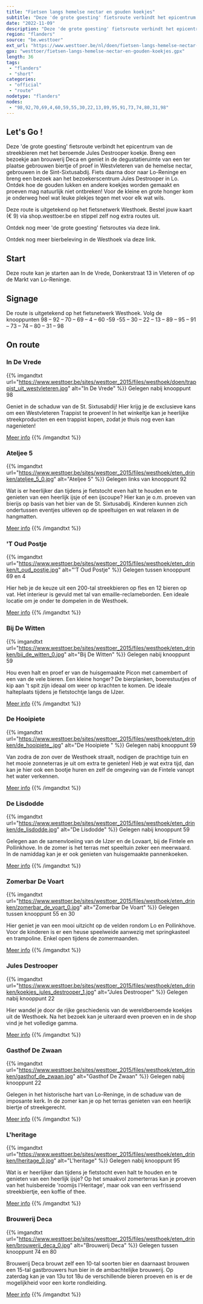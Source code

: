 ```yaml
---
title: "Fietsen langs hemelse nectar en gouden koekjes"
subtitle: "Deze 'de grote goesting' fietsroute verbindt het epicentrum van de streekbieren met het beroemde Jules Destrooper koekje"
date: "2022-11-09"
description: "Deze 'de grote goesting' fietsroute verbindt het epicentrum van de streekbieren met het beroemde Jules Destrooper koekje"
region: "flanders"
source: "be.westtoer"
ext_url: "https://www.westtoer.be/nl/doen/fietsen-langs-hemelse-nectar-en-gouden-koekjes"
gpx: "westtoer/fietsen-langs-hemelse-nectar-en-gouden-koekjes.gpx"
length: 36
tags:
 - "flanders"
 - "short"
categories:
 - "official"
 - "route"
nodetype: "flanders"
nodes:
 - "98,92,70,69,4,60,59,55,30,22,13,89,95,91,73,74,80,31,98"
---
```


## Let's Go ! 

Deze 'de grote goesting' fietsroute verbindt het epicentrum van de streekbieren met het beroemde Jules Destrooper koekje. Breng een bezoekje aan brouwerij Deca en geniet in de degustatieruimte van een ter plaatse gebrouwen biertje of proef in Westvleteren van de hemelse nectar, gebrouwen in de Sint-Sixtusabdij. Fiets daarna door naar Lo-Reninge en breng een bezoek aan het bezoekerscentrum Jules Destrooper in Lo. Ontdek hoe de gouden lukken en andere koekjes worden gemaakt en proeven mag natuurlijk niet ontbreken! Voor de kleine en grote honger kom je onderweg heel wat leuke plekjes tegen met voor elk wat wils.

Deze route is uitgetekend op het fietsnetwerk Westhoek. Bestel jouw kaart (€ 9) via shop.westtoer.be en stippel zelf nog extra routes uit. 

Ontdek nog meer 'de grote goesting' fietsroutes via deze link. 

Ontdek nog meer bierbeleving in de Westhoek via deze link.

## Start

Deze route kan je starten aan In de Vrede, Donkerstraat 13 in Vleteren of op de Markt van Lo-Reninge.

## Signage

De route is uitgetekend op het fietsnetwerk Westhoek. Volg de knooppunten 98 – 92 – 70 – 69 – 4 – 60 -59 -55 – 30 – 22 – 13 – 89 – 95 – 91 – 73 – 74 – 80 – 31 – 98

## On route

### In De Vrede

{{% imgandtxt url="https://www.westtoer.be/sites/westtoer_2015/files/westhoek/doen/trappist_uit_westvleteren.jpg" alt="In De Vrede" %}}
Gelegen nabij knooppunt 98

Geniet in de schaduw van de St. Sixtusabdij! Hier krijg je de exclusieve kans om een Westvleteren Trappist te proeven! In het winkeltje kan je heerlijke streekproducten en een trappist kopen, zodat je thuis nog even kan nagenieten!

[Meer info](/nl/eten-drinken/de-vrede)
{{% /imgandtxt %}}

### Ateljee 5

{{% imgandtxt url="https://www.westtoer.be/sites/westtoer_2015/files/westhoek/eten_drinken/ateljee_5_0.jpg" alt="Ateljee 5" %}}
Gelegen links van knooppunt 92

Wat is er heerlijker dan tijdens je fietstocht even halt te houden en te genieten van een heerlijk ijsje of een ijscoupe? Hier kan je o.m. proeven van bierijs op basis van het bier van de St. Sixtusabdij. Kinderen kunnen zich ondertussen eventjes uitleven op de speeltuigen en wat relaxen in de hangmatten.

[Meer info](/nl/eten-drinken/ateljee-5)
{{% /imgandtxt %}}

### 'T Oud Postje

{{% imgandtxt url="https://www.westtoer.be/sites/westtoer_2015/files/westhoek/eten_drinken/t_oud_postje.jpg" alt="'T Oud Postje" %}}
Gelegen tussen knooppunt 69 en 4

Hier heb je de keuze uit een 200-tal streekbieren op fles en 12 bieren op vat. Het interieur is gevuld met tal van emaille-reclameborden. Een ideale locatie om je onder te dompelen in de Westhoek.

[Meer info](/nl/eten-drinken/t-molenhof-t-oud-postje)
{{% /imgandtxt %}}

### Bij De Witten

{{% imgandtxt url="https://www.westtoer.be/sites/westtoer_2015/files/westhoek/eten_drinken/bij_de_witten_0.jpg" alt="Bij De Witten" %}}
Gelegen nabij knooppunt 59

Hou even halt en proef er van de huisgemaakte Picon met camembert of een van de vele bieren. Een kleine honger? De bierplanken, boerestuutjes of kip aan 't spit zijn ideaal om weer op krachten te komen. De ideale halteplaats tijdens je fietstochtje langs de IJzer.

[Meer info](/nl/eten-drinken/bij-de-witten)
{{% /imgandtxt %}}

### De Hooipiete 

{{% imgandtxt url="https://www.westtoer.be/sites/westtoer_2015/files/westhoek/eten_drinken/de_hooipiete_.jpg" alt="De Hooipiete " %}}
Gelegen nabij knooppunt 59

Van zodra de zon over de Westhoek straalt, nodigen de prachtige tuin en het mooie zonneterras je uit om extra te genieten! Heb je wat extra tijd, dan kan je hier ook een bootje huren en zelf de omgeving van de Fintele vanopt het water verkennen.

[Meer info](/nl/eten-drinken/de-hooipiete)
{{% /imgandtxt %}}

### De Lisdodde

{{% imgandtxt url="https://www.westtoer.be/sites/westtoer_2015/files/westhoek/eten_drinken/de_lisdodde.jpg" alt="De Lisdodde" %}}
Gelegen nabij knooppunt 59

Gelegen aan de samenvloeiing van de IJzer en de Lovaart, bij de Fintele en Pollinkhove. In de zomer is het terras met speeltuin zeker een meerwaard. In de namiddag kan je er ook genieten van huisgemaakte pannenkoeken.

[Meer info](/nl/eten-drinken/brasserie-eetcaf%C3%A9-de-lisdodde)
{{% /imgandtxt %}}

### Zomerbar De Voart

{{% imgandtxt url="https://www.westtoer.be/sites/westtoer_2015/files/westhoek/eten_drinken/zomerbar_de_voart_0.jpg" alt="Zomerbar De Voart" %}}
Gelegen tussen knooppunt 55 en 30

Hier geniet je van een mooi uitzicht op de velden rondom Lo en Pollinkhove. Voor de kinderen is er een heuse speelweide aanwezig met springkasteel en trampoline. Enkel open tijdens de zomermaanden.

[Meer info](https://zomerbar-de-voart.weebly.com/)
{{% /imgandtxt %}}

### Jules Destrooper

{{% imgandtxt url="https://www.westtoer.be/sites/westtoer_2015/files/westhoek/eten_drinken/koekjes_jules_destrooper_1.jpg" alt="Jules Destrooper" %}}
Gelegen nabij knooppunt 22

Hier wandel je door de rijke geschiedenis van de wereldberoemde koekjes uit de Westhoek. Na het bezoek kan je uiteraard even proeven en in de shop vind je het volledige gamma.

[Meer info](/nl/doen/bezoekerscentrum-jules-destrooper)
{{% /imgandtxt %}}

### Gasthof De Zwaan

{{% imgandtxt url="https://www.westtoer.be/sites/westtoer_2015/files/westhoek/eten_drinken/gasthof_de_zwaan.jpg" alt="Gasthof De Zwaan" %}}
Gelegen nabij knooppunt 22

Gelegen in het historische hart van Lo-Reninge, in de schaduw van de imposante kerk. In de zomer kan je op het terras genieten van een heerlijk biertje of streekgerecht.

[Meer info](/nl/eten-drinken/gasthof-de-zwaan)
{{% /imgandtxt %}}

### L'heritage

{{% imgandtxt url="https://www.westtoer.be/sites/westtoer_2015/files/westhoek/eten_drinken/lheritage_0.jpg" alt="L'heritage" %}}
Gelegen nabij knooppunt 95

Wat is er heerlijker dan tijdens je fietstocht even halt te houden en te genieten van een heerlijk ijsje? Op het smaakvol zomerterras kan je proeven van het huisbereide 'roomijs l'Heritage', maar ook van een verfrissend streekbiertje, een koffie of thee.

[Meer info](/nl/eten-drinken/lheritage)
{{% /imgandtxt %}}

### Brouwerij Deca

{{% imgandtxt url="https://www.westtoer.be/sites/westtoer_2015/files/westhoek/eten_drinken/brouwerij_deca_0.jpg" alt="Brouwerij Deca" %}}
Gelegen tussen knooppunt 74 en 80

Brouwerij Deca brouwt zelf een 10-tal soorten bier en daarnaast brouwen een 15-tal gastbrouwers hun bier in de ambachtelijke brouwerij. Op zaterdag kan je van 13u tot 18u de verschillende bieren proeven en is er de mogelijkheid voor een korte rondleiding.

[Meer info](/nl/eten-drinken/brouwerij-deca)
{{% /imgandtxt %}}


